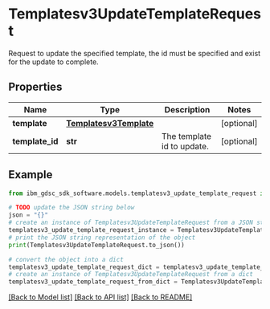 # Templatesv3UpdateTemplateRequest

Request to update the specified template, the id must be specified and exist for the update to complete.

## Properties

Name | Type | Description | Notes
------------ | ------------- | ------------- | -------------
**template** | [**Templatesv3Template**](Templatesv3Template.md) |  | [optional] 
**template_id** | **str** | The template id to update. | [optional] 

## Example

```python
from ibm_gdsc_sdk_software.models.templatesv3_update_template_request import Templatesv3UpdateTemplateRequest

# TODO update the JSON string below
json = "{}"
# create an instance of Templatesv3UpdateTemplateRequest from a JSON string
templatesv3_update_template_request_instance = Templatesv3UpdateTemplateRequest.from_json(json)
# print the JSON string representation of the object
print(Templatesv3UpdateTemplateRequest.to_json())

# convert the object into a dict
templatesv3_update_template_request_dict = templatesv3_update_template_request_instance.to_dict()
# create an instance of Templatesv3UpdateTemplateRequest from a dict
templatesv3_update_template_request_from_dict = Templatesv3UpdateTemplateRequest.from_dict(templatesv3_update_template_request_dict)
```
[[Back to Model list]](../README.md#documentation-for-models) [[Back to API list]](../README.md#documentation-for-api-endpoints) [[Back to README]](../README.md)


